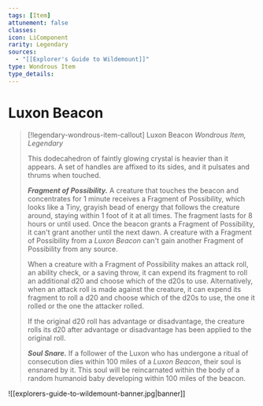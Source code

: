 ```yaml
---
tags: [Item]
attunement: false
classes: 
icon: LiComponent
rarity: Legendary
sources:
  - "[[Explorer's Guide to Wildemount]]"
type: Wondrous Item
type_details: 
---
```

# Luxon Beacon
>[!legendary-wondrous-item-callout] Luxon Beacon
>*Wondrous Item, Legendary*
>
>This dodecahedron of faintly glowing crystal is heavier than it appears. A set of handles are affixed to its sides, and it pulsates and thrums when touched.
>
>***Fragment of Possibility.*** A creature that touches the beacon and concentrates for 1 minute receives a Fragment of Possibility, which looks like a Tiny, grayish bead of energy that follows the creature around, staying within 1 foot of it at all times. The fragment lasts for 8 hours or until used. Once the beacon grants a Fragment of Possibility, it can't grant another until the next dawn. A creature with a Fragment of Possibility from a *Luxon Beacon* can't gain another Fragment of Possibility from any source.
>
>When a creature with a Fragment of Possibility makes an attack roll, an ability check, or a saving throw, it can expend its fragment to roll an additional d20 and choose which of the d20s to use. Alternatively, when an attack roll is made against the creature, it can expend its fragment to roll a d20 and choose which of the d20s to use, the one it rolled or the one the attacker rolled.
>
>If the original d20 roll has advantage or disadvantage, the creature rolls its d20 after advantage or disadvantage has been applied to the original roll.
>
>***Soul Snare.*** If a follower of the Luxon who has undergone a ritual of consecution dies within 100 miles of a *Luxon Beacon*, their soul is ensnared by it. This soul will be reincarnated within the body of a random humanoid baby developing within 100 miles of the beacon.

![[explorers-guide-to-wildemount-banner.jpg|banner]]